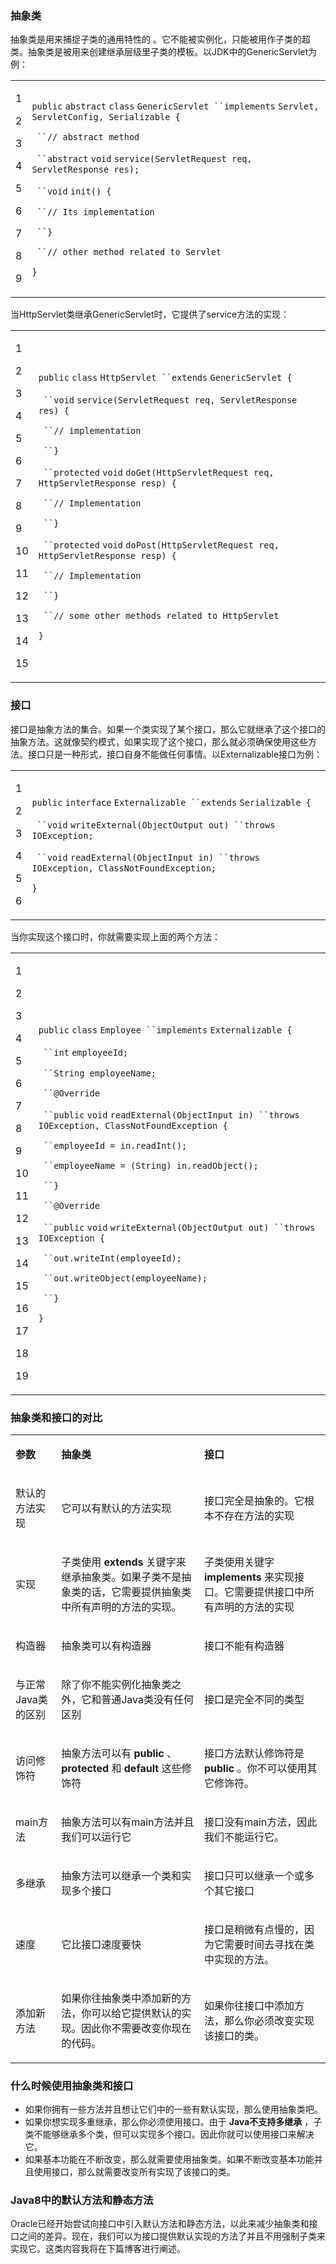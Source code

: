 ### 抽象类

抽象类是用来捕捉子类的通用特性的
。它不能被实例化，只能被用作子类的超类。抽象类是被用来创建继承层级里子类的模板。以JDK中的GenericServlet为例：  
  
<table>  
<tr>  
<td>

1

2

3

4

5

6

7

8

9

</td>  
<td>

`public` `abstract` `class` `GenericServlet ``implements` `Servlet,
ServletConfig, Serializable {`

` ``// abstract method`

` ``abstract` `void` `service(ServletRequest req, ServletResponse res);`

` ``void` `init() {`

` ``// Its implementation`

` ``}`

` ``// other method related to Servlet`

`}`

</td> </tr> </table>

当HttpServlet类继承GenericServlet时，它提供了service方法的实现：  
  
<table>  
<tr>  
<td>

1

2

3

4

5

6

7

8

9

10

11

12

13

14

15

</td>  
<td>

`public` `class` `HttpServlet ``extends` `GenericServlet {`

` ``void` `service(ServletRequest req, ServletResponse res) {`

` ``// implementation`

` ``}`

` ``protected` `void` `doGet(HttpServletRequest req, HttpServletResponse resp)
{`

` ``// Implementation`

` ``}`

` ``protected` `void` `doPost(HttpServletRequest req, HttpServletResponse
resp) {`

` ``// Implementation`

` ``}`

` ``// some other methods related to HttpServlet`

`}`

</td> </tr> </table>

### 接口

接口是抽象方法的集合。如果一个类实现了某个接口，那么它就继承了这个接口的抽象方法。这就像契约模式，如果实现了这个接口，那么就必须确保使用这些方法。接口只是一种形式，接口自身不能做任何事情。以Externalizable接口为例：  
  
<table>  
<tr>  
<td>

1

2

3

4

5

6

</td>  
<td>

`public` `interface` `Externalizable ``extends` `Serializable {`

` ``void` `writeExternal(ObjectOutput out) ``throws` `IOException;`

` ``void` `readExternal(ObjectInput in) ``throws` `IOException,
ClassNotFoundException;`

`}`

</td> </tr> </table>

当你实现这个接口时，你就需要实现上面的两个方法：  
  
<table>  
<tr>  
<td>

1

2

3

4

5

6

7

8

9

10

11

12

13

14

15

16

17

18

19

</td>  
<td>

`public` `class` `Employee ``implements` `Externalizable {`

` ``int` `employeeId;`

` ``String employeeName;`

` ``@Override`

` ``public` `void` `readExternal(ObjectInput in) ``throws` `IOException,
ClassNotFoundException {`

` ``employeeId = in.readInt();`

` ``employeeName = (String) in.readObject();`

` ``}`

` ``@Override`

` ``public` `void` `writeExternal(ObjectOutput out) ``throws` `IOException {`

` ``out.writeInt(employeeId);`

` ``out.writeObject(employeeName);`

` ``}`

`}`

</td> </tr> </table>

### 抽象类和接口的对比  
  
<table>  
<tr>  
<td>

**参数**

</td>  
<td>

**抽象类**

</td>  
<td>

**接口**

</td> </tr>  
<tr>  
<td>

默认的方法实现

</td>  
<td>

它可以有默认的方法实现

</td>  
<td>

接口完全是抽象的。它根本不存在方法的实现

</td> </tr>  
<tr>  
<td>

实现

</td>  
<td>

子类使用 **extends** 关键字来继承抽象类。如果子类不是抽象类的话，它需要提供抽象类中所有声明的方法的实现。

</td>  
<td>

子类使用关键字 **implements** 来实现接口。它需要提供接口中所有声明的方法的实现

</td> </tr>  
<tr>  
<td>

构造器

</td>  
<td>

抽象类可以有构造器

</td>  
<td>

接口不能有构造器

</td> </tr>  
<tr>  
<td>

与正常Java类的区别

</td>  
<td>

除了你不能实例化抽象类之外，它和普通Java类没有任何区别

</td>  
<td>

接口是完全不同的类型

</td> </tr>  
<tr>  
<td>

访问修饰符

</td>  
<td>

抽象方法可以有 **public** 、 **protected** 和 **default** 这些修饰符

</td>  
<td>

接口方法默认修饰符是 **public** 。你不可以使用其它修饰符。

</td> </tr>  
<tr>  
<td>

main方法

</td>  
<td>

抽象方法可以有main方法并且我们可以运行它

</td>  
<td>

接口没有main方法，因此我们不能运行它。

</td> </tr>  
<tr>  
<td>

多继承

</td>  
<td>

抽象方法可以继承一个类和实现多个接口

</td>  
<td>

接口只可以继承一个或多个其它接口

</td> </tr>  
<tr>  
<td>

速度

</td>  
<td>

它比接口速度要快

</td>  
<td>

接口是稍微有点慢的，因为它需要时间去寻找在类中实现的方法。

</td> </tr>  
<tr>  
<td>

添加新方法

</td>  
<td>

如果你往抽象类中添加新的方法，你可以给它提供默认的实现。因此你不需要改变你现在的代码。

</td>  
<td>

如果你往接口中添加方法，那么你必须改变实现该接口的类。

</td> </tr> </table>

### 什么时候使用抽象类和接口

  * 如果你拥有一些方法并且想让它们中的一些有默认实现，那么使用抽象类吧。
  * 如果你想实现多重继承，那么你必须使用接口。由于 **Java不支持多继承** ，子类不能够继承多个类，但可以实现多个接口。因此你就可以使用接口来解决它。
  * 如果基本功能在不断改变，那么就需要使用抽象类。如果不断改变基本功能并且使用接口，那么就需要改变所有实现了该接口的类。

### Java8中的默认方法和静态方法

Oracle已经开始尝试向接口中引入默认方法和静态方法，以此来减少抽象类和接口之间的差异。现在，我们可以为接口提供默认实现的方法了并且不用强制子类来实现它。这类内容我将在下篇博客进行阐述。

